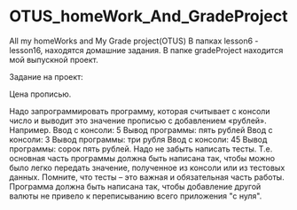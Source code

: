 # OTUS_homeWork_And_GradeProject
All my homeWorks and My Grade project(OTUS)
В папках lesson6 -lesson16, находятся домашние задания. В папке gradeProject находится мой выпускной проект.

Задание на проект:

Цена прописью.

Надо запрограммировать программу, которая считывает с консоли число и выводит это значение прописью с добавлением «рублей».
Например.
Ввод с консоли: 5
Вывод программы: пять рублей
Ввод с консоли: 3
Вывод программы: три рубля
Ввод с консоли: 45
Вывод программы: сорок пять рублей.
Надо не забыть написать тесты.
Т.е. основная часть программы должна быть написана так, чтобы можно было легко передать значение, полученное из консоли или из тестовых данных.
Помните, что тесты – это важная и обязательная часть работы.
Программа должна быть написана так, чтобы добавление другой валюты не привело к переписыванию всего приложения "с нуля".

